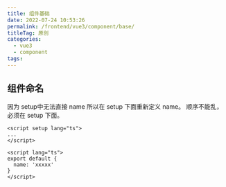 ```yaml
---
title: 组件基础
date: 2022-07-24 10:53:26
permalink: /frontend/vue3/component/base/
titleTag: 原创
categories:
  - vue3
  - component
tags:
---
```


## 组件命名
因为 setup中无法直接 name 所以在 setup 下面重新定义 name。
顺序不能乱，必须在 setup 下面。
```vue3
<script setup lang="ts">
...
</script>

<script lang="ts">
export default {
  name: 'xxxxx'
}
</script>
```

